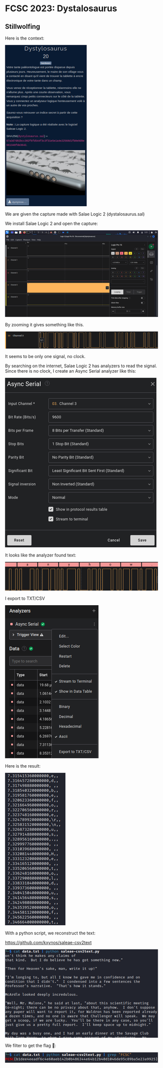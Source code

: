 
# FCSC 2023: Dystalosaurus
## Stillwolfing


Here is the context:

![context](/assets/img/CTFs/FCSC2023/Intro/dystalosaurus/context.png)

We are given the capture made with Salae Logic 2 (dystalosaurus.sal)

We install Salae Logic 2 and open the capture:

![salae](/assets/img/CTFs/FCSC2023/Intro/dystalosaurus/salae.png)

By zooming it gives something like this. 

![zoom](/assets/img/CTFs/FCSC2023/Intro/dystalosaurus/zoom.png)

It seems to be only one signal, no clock.

By searching on the internet, Salae Logic 2 has analyzers to read the signal. Since there is no clock, I create an Async Serial analyzer like this:

![analyzer](/assets/img/CTFs/FCSC2023/Intro/dystalosaurus/analyzer.png)

It looks like the analyzer found text:

![words](/assets/img/CTFs/FCSC2023/Intro/dystalosaurus/words.png)

I export to TXT/CSV

![export](/assets/img/CTFs/FCSC2023/Intro/dystalosaurus/export.png)


Here is the result:

![raw-export](/assets/img/CTFs/FCSC2023/Intro/dystalosaurus/raw-export.png)


With a python script, we reconstruct the text:

https://github.com/kxynos/saleae-csv2text

![text](/assets/img/CTFs/FCSC2023/Intro/dystalosaurus/text.png)

We filter to get the flag 🙂:

![flag](/assets/img/CTFs/FCSC2023/Intro/dystalosaurus/flag.png)

